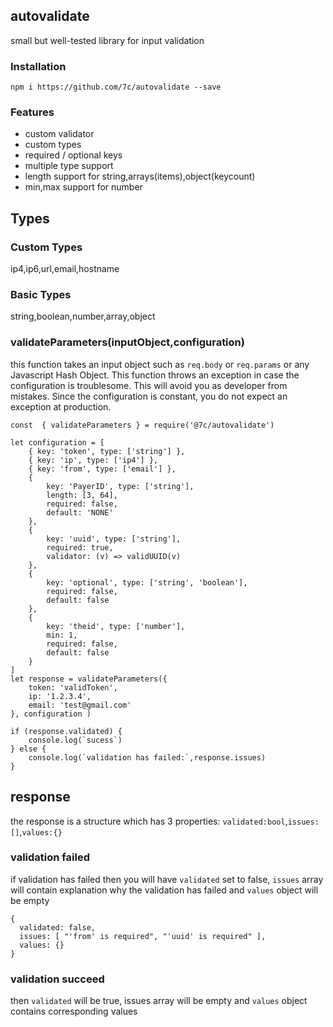 ## autovalidate

small but well-tested library for input validation

### Installation
`
npm i https://github.com/7c/autovalidate --save
`

### Features
- custom validator
- custom types
- required / optional keys
- multiple type support
- length support for string,arrays(items),object(keycount)
- min,max support for number

## Types
### Custom Types
ip4,ip6,url,email,hostname
### Basic Types
string,boolean,number,array,object

### validateParameters(inputObject,configuration)
this function takes an input object such as `req.body` or `req.params` or any Javascript Hash Object. This function throws an exception in case the configuration is troublesome. This will avoid you as developer from mistakes. Since the configuration is constant, you do not expect an exception at production.

```
const  { validateParameters } = require('@7c/autovalidate')

let configuration = [
    { key: 'token', type: ['string'] },
    { key: 'ip', type: ['ip4'] },
    { key: 'from', type: ['email'] },
    {
        key: 'PayerID', type: ['string'],
        length: [3, 64],
        required: false,
        default: 'NONE'
    },
    {
        key: 'uuid', type: ['string'],
        required: true,
        validator: (v) => validUUID(v)
    },
    {
        key: 'optional', type: ['string', 'boolean'],
        required: false,
        default: false
    },
    {
        key: 'theid', type: ['number'],
        min: 1,
        required: false,
        default: false
    }
]
let response = validateParameters({
    token: 'validToken',
    ip: '1.2.3.4',
    email: 'test@gmail.com'
}, configuration )

if (response.validated) {
    console.log(`sucess`)
} else {
    console.log(`validation has failed:`,response.issues)
}

```

## response
the response is a structure which has 3 properties: `validated:bool`,`issues:[]`,`values:{}`

### validation failed
if validation has failed then you will have `validated` set to false, `issues` array will contain explanation why the validation has failed and `values` object will be empty
```
{
  validated: false,
  issues: [ "'from' is required", "'uuid' is required" ],
  values: {}
}
```
### validation succeed
then `validated` will be true, issues array will be empty and `values` object contains corresponding values
